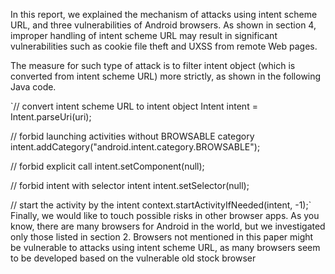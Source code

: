 In this report, we explained the mechanism of attacks using intent scheme URL, and three vulnerabilities  of  Android  browsers.  As  shown  in  section  4,  improper  handling  of  intent scheme  URL  may  result  in  significant  vulnerabilities  such  as  cookie  file  theft  and  UXSS from remote Web pages. 

The measure for such type of attack is to filter intent object (which is converted from intent scheme URL) more strictly, as shown in the following Java code. 

`// convert intent scheme URL to intent object 
Intent intent = Intent.parseUri(uri); 

// forbid launching activities without BROWSABLE category 
intent.addCategory("android.intent.category.BROWSABLE"); 

// forbid explicit call 
intent.setComponent(null); 

// forbid intent with selector intent 
intent.setSelector(null); 

// start the activity by the intent 
context.startActivityIfNeeded(intent, -1);` Finally, we would like to touch possible risks in other browser apps. As you know, there are many browsers for Android in the world, but we investigated only those listed in section 2. Browsers not mentioned in this paper might be vulnerable to attacks using intent scheme URL, as many browsers seem to be developed based on the vulnerable old stock browser
